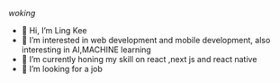 <i>woking</i>
- 👋 Hi, I’m Ling Kee 
- 👀 I’m interested in web development and mobile development, also interesting in AI,MACHINE learning
- 🌱 I’m currently honing my skill on react ,next js and react native
- 💞️ I’m looking for a job 

